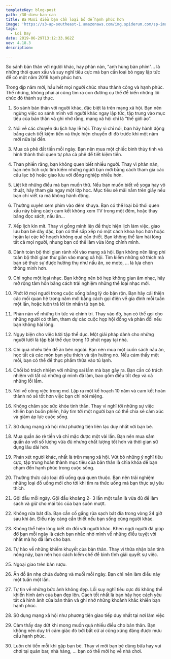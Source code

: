 ```yaml
---
templateKey: blog-post
path: /30-dieu-ban-can
title: Ba Mươi điều bạn cần loại bỏ để hạnh phúc hơn
image: 'https://s3-ap-southeast-1.amazonaws.com/img.spiderum.com/sp-images/38ec13c0d5fc11e7983e055c0546002d.png' 
tags:
  - Loi Day
date: 2019-06-29T13:12:33.962Z
uev: 4.18.3
description:

---
```


So sánh bản thân với người khác, hay phàn nàn, "anh hùng bàn phím"... là những thói quen xấu và suy nghĩ tiêu cực mà bạn cần loại bỏ ngay lập tức để có một năm 2016 hạnh phúc hơn.

Trong dịp năm mới, hầu hết mọi người chúc nhau thành công và hạnh phúc. Thế nhưng, không phải ai cũng tìm ra con đường cụ thể để biến những lời chúc đó thành sự thực.
 
1. So sánh bản thân với người khác, đặc biệt là trên mạng xã hội. Bạn nên ngừng việc so sánh mình với người khác ngay lập tức, tập trung vào mục tiêu của bản thân và ghi nhớ rằng, mạng xã hội chỉ là “thế giới ảo”.

2. Nói về các chuyến du lịch hay lễ hội. Thay vì chỉ nói, bạn hãy hành động bằng cách tiết kiệm tiền và thực hiện chuyến đi đó trước khi một năm mới nữa lại đến.

3. Mua cà phê đắt tiền mỗi ngày. Bạn nên mua một chiếc bình thủy tinh và hình thành thói quen tự pha cà phê để tiết kiệm tiền.

4. Than phiền rằng, bạn không quen biết nhiều người. Thay vì phàn nàn, bạn nên tích cực tìm kiếm những người bạn mới bằng cách tham gia các câu lạc bộ hoặc giao lưu với đồng nghiệp nhiều hơn.

5. Liệt kê những điều mà bạn muốn thử. Nếu bạn muốn biết về yoga hay võ thuật, hãy tham gia ngay một lớp học. Mục tiêu sẽ mãi nằm trên giấy nếu bạn chỉ viết ra mà không hành động.

6. Thường xuyên xem phim vào đêm khuya. Bạn có thể loại bỏ thói quen xấu này bằng cách cam kết không xem TV trong một đêm, hoặc thay bằng đọc sách, nấu ăn…

7. Xếp lịch kín mít. Thay vì gồng mình lên để thực hiện lịch làm việc, giao lưu bạn bè dày đặc, bạn có thể sắp xếp nó một cách khoa học hơn hoặc hoãn lại các kế hoạch không quá cần thiết. Bạn không thể làm hài lòng tất cả mọi người, nhưng bạn có thể làm vừa lòng chính mình.

8. Dành toàn bộ thời gian rảnh rỗi vào mạng xã hội. Bạn không nên lãng phí toàn bộ thời gian thư giãn vào mạng xã hội. Tìm kiếm những sở thích mà bạn sẽ thực sự được hưởng thụ như nấu ăn, xe moto, … là lựa chọn thông minh hơn.

9. Chỉ nghe một loại nhạc. Bạn không nên bó hẹp không gian âm nhạc, hãy mở rộng tâm hồn bằng cách trải nghiệm những thể loại nhạc mới.

10. Phớt lờ mọi người trong cuộc sống bằng lý do bận rộn. Bạn hãy cải thiện các mối quan hệ trong năm mới bằng cách gọi điện về gia đình mỗi tuần một lần, hoặc luôn trả lời tin nhắn từ bạn bè.

11. Phàn nàn về những tin tức và chính trị. Thay vào đó, bạn có thể gọi cho những người có thẩm, tham dự các cuộc họp hội đồng và phản đối nếu bạn không hài lòng.

12. Ngụy biện cho việc lười tập thể dục. Một giải pháp dành cho những người lười là tập bài thể dục trong 10 phút ngay tại nhà.

13. Chi quá nhiều tiền để ăn bên ngoài. Bạn nên mua một cuốn sách nấu ăn, học tất cả các món bạn yêu thích và tận hưởng nó. Nếu cảm thấy mệt mỏi, bạn có thể để thực phẩm thừa vào tủ lạnh.

14. Chối bỏ trách nhiệm với những sai lầm mà bạn gây ra. Bạn cần có trách nhiệm với tất cả những gì mình đã làm, bao gồm điều tốt đẹp và cả những lỗi lầm.

15. Nói về công việc trong mơ. Lập ra một kế hoạch 10 năm và cam kết hoàn thành nó sẽ tốt hơn việc bạn chỉ nói miệng.

16. Không chăm sóc sức khỏe tinh thần. Thay vì nghĩ tới những sự việc khiến bạn buồn phiền, hãy tìm tới một người bạn có thể chia sẻ cảm xúc và giảm áp lực cuộc sống.

17. Sử dụng mạng xã hội như phương tiện liên lạc duy nhất với bạn bè.

18. Mua quần áo rẻ tiền và chỉ mặc được một vài lần. Bạn nên mua sắm quần áo với số lượng vừa đủ nhưng chất lượng tốt hơn và thời gian sử dụng lâu dài hơn.

19. Phán xét người khác, nhất là trên mạng xã hội. Vứt bỏ những ý nghĩ tiêu cực, tập trung hoàn thành mục tiêu của bản thân là chìa khóa để bạn chạm đến hạnh phúc trong cuộc sống.

20. Thưởng thức các loại đồ uống quá quen thuộc. Bạn nên trải nghiệm những loại đồ uống mới cho tới khi tìm ra thức uống mà bạn thực sự yêu thích.

21. Gội đầu mỗi ngày. Gội đầu khoảng 2- 3 lần một tuần là vừa đủ để làm sạch và giữ cho mái tóc của bạn suôn mượt.

22. Không rửa bát đĩa. Bạn cần cố gắng rửa sạch bát đĩa trong vòng 24 giờ sau khi ăn. Điều này càng cần thiết nếu bạn sống cùng người khác.

23. Không thể hiện lòng biết ơn đối với người khác. Khen ngợi người đã giúp đỡ bạn mỗi ngày là cách bạn nhắc nhở mình về những điều tuyệt vời nhất mà họ đã làm cho bạn.

24. Tự hào về những khiếm khuyết của bản thân. Thay vì thừa nhận bản tính nóng nảy, bạn nên học cách kiềm chế để bình tĩnh giải quyết sự việc.

25. Ngoại giao trên bàn rượu.

26. Ăn đồ ăn nhẹ chứa đường và muối mỗi ngày. Bạn chỉ nên làm điều này một tuần một lần. 

27. Tự tin về những bức ảnh không đẹp. Lối suy nghĩ tiêu cực đó không thể khiến hình ảnh của bạn đẹp lên. Cách tốt nhất là bạn hãy học cách yêu tất cả hình ảnh của bản thân và ghi nhớ những khoảnh khắc khiến bạn hạnh phúc.

28. Sử dụng mạng xã hội như phương tiện giao tiếp duy nhất tại nơi làm việc

29. Cảm thấy day dứt khi mong muốn quá nhiều điều cho bản thân. Bạn không nên duy trì cảm giác đó bởi bất cứ ai cũng xứng đáng được mưu cầu hạnh phúc. 

30. Luôn chi tiền mỗi khi gặp bạn bè. Thay vì mời bạn bè dùng bữa hay vui chơi tại quán bar, nhà hàng, ... bạn có thể mời họ về nhà chơi. 
